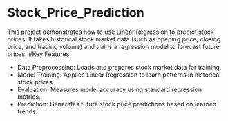 # Stock_Price_Prediction
This project demonstrates how to use Linear Regression to predict stock prices. It takes historical stock market data (such as opening price, closing price, and trading volume) and trains a regression model to forecast future prices.
#Key Features

- Data Preprocessing: Loads and prepares stock market data for training.
- Model Training: Applies Linear Regression to learn patterns in historical stock prices.
- Evaluation: Measures model accuracy using standard regression metrics.
- Prediction: Generates future stock price predictions based on learned trends.
